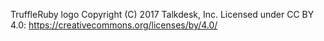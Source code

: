 TruffleRuby logo Copyright (C) 2017 Talkdesk, Inc.
Licensed under CC BY 4.0: https://creativecommons.org/licenses/by/4.0/
